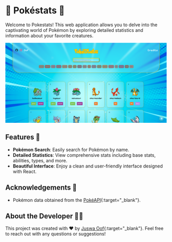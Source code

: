 # 🌟 Pokéstats 🌟

Welcome to Pokestats! This web application allows you to delve into the captivating world of Pokémon by exploring detailed statistics and information about your favorite creatures.

![Pokestats Screenshot](screenshot.png)

## Features 🎉

- **Pokémon Search**: Easily search for Pokémon by name.
- **Detailed Statistics**: View comprehensive stats including base stats, abilities, types, and more.
- **Beautiful Interface**: Enjoy a clean and user-friendly interface designed with React.


## Acknowledgements 🙏

- Pokémon data obtained from the [PokéAPI](https://pokeapi.co/){:target="_blank"}.


## About the Developer 👨‍💻

This project was created with ❤️ by [Juswa Oof](https://juswaoof.github.io/Portfolio-2022/){:target="_blank"}. Feel free to reach out with any questions or suggestions!
